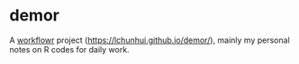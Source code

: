 # demor

A [workflowr][] project (https://lchunhui.github.io/demor/), mainly my personal notes on R codes for daily work.

[workflowr]: https://github.com/workflowr/workflowr
